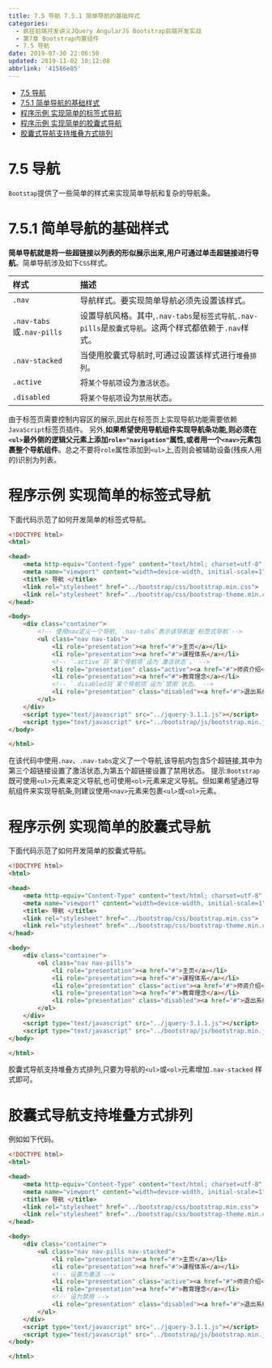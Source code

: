 ```yaml
---
title: 7.5 导航 7.5.1 简单导航的基础样式
categories: 
  - 疯狂前端开发讲义JQuery AngularJS Bootstrap前端开发实战
  - 第7章 Bootstrap内置组件
  - 7.5 导航
date: 2019-07-30 22:06:58
updated: 2019-11-02 10:12:08
abbrlink: '41586e85'
---
```

<div id='my_toc'>

- [7.5 导航](/JavaReadingNotes/41586e85/#7-5-导航)
- [7.5.1 简单导航的基础样式](/JavaReadingNotes/41586e85/#7-5-1-简单导航的基础样式)
- [程序示例 实现简单的标签式导航](/JavaReadingNotes/41586e85/#程序示例-实现简单的标签式导航)
- [程序示例 实现简单的胶囊式导航](/JavaReadingNotes/41586e85/#程序示例-实现简单的胶囊式导航)
- [胶囊式导航支持堆叠方式排列](/JavaReadingNotes/41586e85/#胶囊式导航支持堆叠方式排列)

</div>
<!--more-->
<script>if (navigator.platform.toLowerCase() == 'win32'){document.getElementById('my_toc').style.display = 'none';}</script>

<!--end-->
<!--SSTStart-->
# 7.5 导航 #
`Bootstap`提供了一些简单的样式来实现简单导航和复杂的导航条。
# 7.5.1 简单导航的基础样式 #
**简单导航就是将一些超链接以列表的形似展示出来,用户可通过单击超链接进行导航**。简单导航涉及如下`CSS`样式。

|样式|描述|
|:---|:---|
|`.nav`|导航样式。要实现简单导航必须先设置该样式。|
|`.nav-tabs`或`.nav-pills`|设置导航风格。其中,`.nav-tabs`是`标签式导航`,`.nav-pills`是`胶囊式导航`。这两个样式都依赖于`.nav`样式。|
|`.nav-stacked`|当使用胶囊式导航时,可通过设置该样式进行`堆叠排列`。|
|`.active`|将`某个导航项`设为`激活状态`。|
|`.disabled`|将`某个导航项`设为`禁用`状态。|
由于标签页需要控制内容区的展示,因此在标签页上实现导航功能需要依赖`JavaScript`标签页插件。
另外,**如果希望使用导航组件实现导航条功能,则必须在`<ul>`最外侧的逻辑父元素上添加`role="navigation"`属性,或者用一个`<nav>`元素包裹整个导航组件**。总之不要将`role`属性添加到`<ul>`上,否则会被辅助设备(残疾人用的)识别为列表。
# 程序示例 实现简单的标签式导航 #
下面代码示范了如何开发简单的标签式导航。
```html
<!DOCTYPE html>
<html>

<head>
	<meta http-equiv="Content-Type" content="text/html; charset=utf-8" />
	<meta name="viewport" content="width=device-width, initial-scale=1">
	<title> 导航 </title>
	<link rel="stylesheet" href="../bootstrap/css/bootstrap.min.css">
	<link rel="stylesheet" href="../bootstrap/css/bootstrap-theme.min.css">
</head>

<body>
	<div class="container">
		<!-- 使用nav定义一个导航,`.nav-tabs`表示该导航是`标签式导航`-->
		<ul class="nav nav-tabs">
			<li role="presentation"><a href="#">主页</a></li>
			<li role="presentation"><a href="#">课程体系</a></li>
			<!-- `.active`将`某个导航项`设为`激活状态`。 -->
			<li role="presentation" class="active"><a href="#">师资介绍</a></li>
			<li role="presentation"><a href="#">教育理念</a></li>
			<!-- `.disabled将`某个导航项`设为`禁用`状态。 -->
			<li role="presentation" class="disabled"><a href="#">退出系统</a></li>
		</ul>
	</div>
	<script type="text/javascript" src="../jquery-3.1.1.js"></script>
	<script type="text/javascript" src="../bootstrap/js/bootstrap.min.js"></script>
</body>

</html>
```
在该代码中使用`.nav`、`.nav-tabs`定义了一个导航,该导航内包含5个超链接,其中为第三个超链接设置了激活状态,为第五个超链接设置了禁用状态。
提示:`Bootstrap`既可使用`<ul>`元素来定义导航,也可使用`<ol>`元素来定义导航。但如果希望通过导航组件来实现导航条,则建议使用`<nav>`元素来包裹`<ul>`或`<ol>`元素。
# 程序示例 实现简单的胶囊式导航 #
下面代码示范了如何开发简单的胶囊式导航。
```html
<!DOCTYPE html>
<html>

<head>
	<meta http-equiv="Content-Type" content="text/html; charset=utf-8" />
	<meta name="viewport" content="width=device-width, initial-scale=1">
	<title> 导航 </title>
	<link rel="stylesheet" href="../bootstrap/css/bootstrap.min.css">
	<link rel="stylesheet" href="../bootstrap/css/bootstrap-theme.min.css">
</head>

<body>
	<div class="container">
		<ol class="nav nav-pills">
			<li role="presentation"><a href="#">主页</a></li>
			<li role="presentation"><a href="#">课程体系</a></li>
			<li role="presentation" class="active"><a href="#">师资介绍</a></li>
			<li role="presentation"><a href="#">教育理念</a></li>
			<li role="presentation" class="disabled"><a href="#">退出系统</a></li>
		</ol>
	</div>
	<script type="text/javascript" src="../jquery-3.1.1.js"></script>
	<script type="text/javascript" src="../bootstrap/js/bootstrap.min.js"></script>
</body>

</html>
```
胶囊式导航支持堆叠方式排列,只要为导航的`<ul>`或`<ol>`元素增加`.nav-stacked` 样式即可。
# 胶囊式导航支持堆叠方式排列 #
例如如下代码。
```html
<!DOCTYPE html>
<html>

<head>
	<meta http-equiv="Content-Type" content="text/html; charset=utf-8" />
	<meta name="viewport" content="width=device-width, initial-scale=1">
	<title> 导航 </title>
	<link rel="stylesheet" href="../bootstrap/css/bootstrap.min.css">
	<link rel="stylesheet" href="../bootstrap/css/bootstrap-theme.min.css">
</head>

<body>
	<div class="container">
		<ul class="nav nav-pills nav-stacked">
			<li role="presentation"><a href="#">主页</a></li>
			<li role="presentation"><a href="#">课程体系</a></li>
			<!-- 设置为激活 -->
			<li role="presentation" class="active"><a href="#">师资介绍</a></li>
			<li role="presentation"><a href="#">教育理念</a></li>
			<!-- 设为禁用 -->
			<li role="presentation" class="disabled"><a href="#">退出系统</a></li>
		</ul>
	</div>
	<script type="text/javascript" src="../jquery-3.1.1.js"></script>
	<script type="text/javascript" src="../bootstrap/js/bootstrap.min.js"></script>
</body>

</html>
```
<!--SSTStop-->

